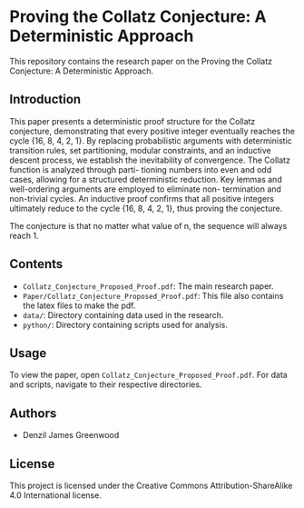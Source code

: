 # Proving the Collatz Conjecture: A Deterministic Approach

This repository contains the research paper on the Proving the Collatz Conjecture: A Deterministic
Approach.

## Introduction

This paper presents a deterministic proof structure for the Collatz conjecture,
demonstrating that every positive integer eventually reaches the cycle {16, 8, 4,
2, 1}. By replacing probabilistic arguments with deterministic transition rules, set
partitioning, modular constraints, and an inductive descent process, we establish
the inevitability of convergence. The Collatz function is analyzed through parti-
tioning numbers into even and odd cases, allowing for a structured deterministic
reduction. Key lemmas and well-ordering arguments are employed to eliminate non-
termination and non-trivial cycles. An inductive proof confirms that all positive
integers ultimately reduce to the cycle {16, 8, 4, 2, 1}, thus proving the conjecture.

The conjecture is that no matter what value of n, the sequence will always reach 1.

## Contents

- `Collatz_Conjecture_Proposed_Proof.pdf`: The main research paper.
- `Paper/Collatz_Conjecture_Proposed_Proof.pdf`: This file also contains the latex files to make the pdf. 
- `data/`: Directory containing data used in the research.
- `python/`: Directory containing scripts used for analysis.

## Usage

To view the paper, open `Collatz_Conjecture_Proposed_Proof.pdf`. For data and scripts, navigate to their respective directories.

## Authors

- Denzil James Greenwood

## License

This project is licensed under the Creative Commons Attribution-ShareAlike 4.0 International license.